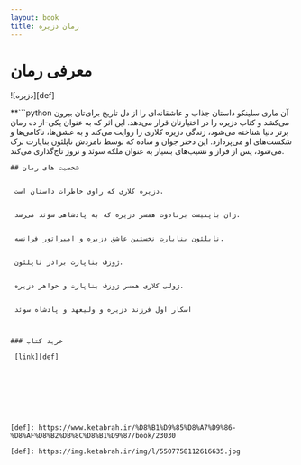 ```yaml
---
layout: book
title: رمان دزیره
--- 
```


# معرفی رمان  


![دزیره][def]

 **```python
آن ماری سلینکو داستان جذاب و عاشقانه‌ای را از دل تاریخ برای‌تان بیرون می‌کشد و کتاب دزیره را در اختیارتان قرار می‌دهد.
 این اثر که به عنوان یکی-از ده رمان برتر دنیا شناخته می‌شود، زندگی دزیره کلاری را روایت می‌کند و به عشق‌ها، ناکامی‌ها و شکست‌های او می‌پردازد.
  این دختر جوان و ساده که توسط نامزدش ناپلئون بناپارت ترک می‌شود، پس از فراز و نشیب‌های بسیار به عنوان ملکه سوئد و نروژ تاج‌گذاری می‌کند.

```**
## شخصیت های رمان 


 دزیره کلاری که راوی خاطرات داستان است.   


 ژان باپتیست برنادوت همسر دزیره که به پادشاهی سوئد می‌رسد.   


 ناپلئون بناپارت نخستین عاشق دزیره و امپراتور فرانسه.


 ژوزف بناپارت برادر ناپلئون.


 ژولی کلاری همسر ژوزف بناپارت و خواهر دزیره.


 اسکار اول فرزند دزیره و ولیعهد و پادشاه سوئد  



### خرید کتاب 

 [link][def]

  






[def]: https://www.ketabrah.ir/%D8%B1%D9%85%D8%A7%D9%86-%D8%AF%D8%B2%DB%8C%D8%B1%D9%87/book/23030

[def]: https://img.ketabrah.ir/img/l/5507758112616635.jpg